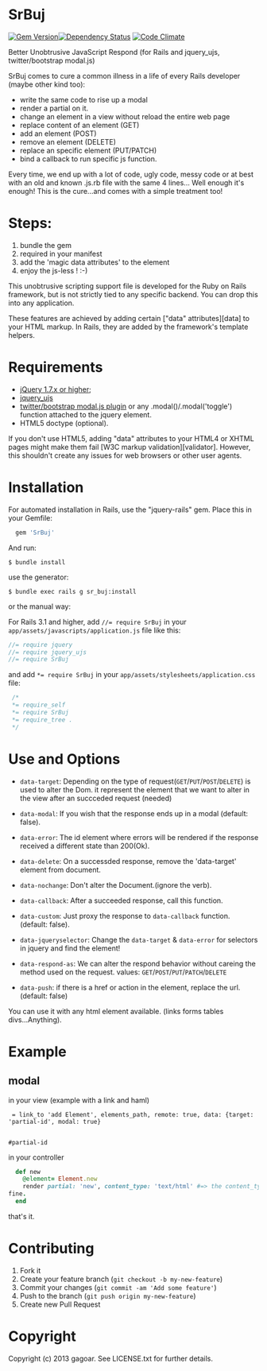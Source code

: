 SrBuj
=

[![Gem Version](https://badge.fury.io/rb/SrBuj.png)](https://rubygems.org/gems/SrBuj)[![Dependency Status](https://gemnasium.com/gagoar/SrBuj.png)](https://gemnasium.com/gagoar/SrBuj) [![Code Climate](https://codeclimate.com/github/gagoar/SrBuj.png)](https://codeclimate.com/github/gagoar/SrBuj)

Better Unobtrusive JavaScript Respond (for Rails and jquery_ujs, twitter/bootstrap modal.js)

SrBuj comes to cure a common illness in a life of every Rails developer (maybe other kind too):

  - write the same code to rise up a modal
  - render a partial on it.
  - change an element in a view without reload the entire web page
  - replace content of an element (GET)
  - add an element (POST)
  - remove an element (DELETE)
  - replace an specific element (PUT/PATCH)
  - bind a callback to run specific js function.

Every time, we end up with a lot of code, ugly code, messy code or at best with an old and known .js.rb file with the same 4 lines... Well enough it's enough!
This is the cure...and comes with a simple treatment too!

Steps:
=

1. bundle the gem
2. required in your manifest
3. add the 'magic data attributes' to the element
4. enjoy the js-less ! :-)

This unobtrusive scripting support file is developed for the Ruby on Rails framework, but is not strictly tied to any specific backend. You can drop this into any application.

These features are achieved by adding certain ["data" attributes][data] to your HTML markup. In Rails, they are added by the framework's template helpers.


Requirements
=

- [jQuery 1.7.x or higher](http://jquery.com/);
- [jquery_ujs](https://github.com/rails/jquery-ujs)
- [twitter/bootstrap modal.js plugin](http://twitter.github.com/bootstrap/javascript.html#modals) or any .modal()/.modal('toggle') function attached to the jquery element.
- HTML5 doctype (optional).

If you don't use HTML5, adding "data" attributes to your HTML4 or XHTML pages might make them fail [W3C markup validation][validator]. However, this shouldn't create any issues for web browsers or other user agents.

Installation
=

For automated installation in Rails, use the "jquery-rails" gem. Place this in your Gemfile:

````ruby
  gem 'SrBuj'
````

And run:

    $ bundle install

use the generator:

    $ bundle exec rails g sr_buj:install


or the manual way:

For Rails 3.1 and higher, add `//= require SrBuj` in your `app/assets/javascripts/application.js` file like this:

```javascript
//= require jquery
//= require jquery_ujs
//= require SrBuj
```

and add `*= require SrBuj` in your `app/assets/stylesheets/application.css` file:

```css
 /*
 *= require_self
 *= require SrBuj
 *= require_tree .
 */
```

Use and Options
=

  - `data-target`: Depending on the type of request(`GET`/`PUT`/`POST`/`DELETE`) is used to alter the Dom. it represent the element that we want to alter in the view after an succceded request (needed)

  - `data-modal`: If you wish that the response ends up in a modal (default: false).

  - `data-error`: The id element where errors will be rendered if the response received a different state than 200(Ok).

  - `data-delete`: On a successded response, remove the 'data-target' element from document.

  - `data-nochange`: Don't alter the Document.(ignore the verb).

  - `data-callback`: After a succeeded response, call this function.

  - `data-custom`: Just proxy the response to `data-callback` function. (default: false).

  - `data-jqueryselector`: Change the `data-target` & `data-error` for selectors in jquery and find the element!

  - `data-respond-as`: We can alter the respond behavior without careing the method used on the request. values: `GET`/`POST`/`PUT`/`PATCH`/`DELETE`

  - `data-push`: if there is a href or action in the element, replace the url.(default: false)

You can use it with any html element available. (links forms tables divs...Anything).

Example
=

modal
----
in your view (example with a link and haml)

````haml
 = link_to 'add Element', elements_path, remote: true, data: {target: 'partial-id', modal: true}


#partial-id

````

in your controller

```` ruby
  def new
    @element= Element.new
    render partial: 'new', content_type: 'text/html' #=> the content_type stands for telling the js request that everything ends up
fine.
  end
````

that's it.

Contributing
=

1. Fork it
2. Create your feature branch (`git checkout -b my-new-feature`)
3. Commit your changes (`git commit -am 'Add some feature'`)
4. Push to the branch (`git push origin my-new-feature`)
5. Create new Pull Request

Copyright
=

Copyright (c) 2013 gagoar. See LICENSE.txt for
further details.

